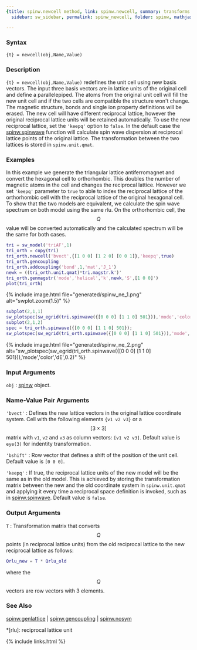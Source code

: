 ```yaml
---
{title: spinw.newcell method, link: spinw.newcell, summary: transforms lattice, keywords: sample,
  sidebar: sw_sidebar, permalink: spinw_newcell, folder: spinw, mathjax: 'true'}

---
```

  
### Syntax
  
`{t} = newcell(obj,Name,Value)`
  
### Description
  
`{t} = newcell(obj,Name,Value)` redefines the unit cell using new basis
vectors. The input three basis vectors are in lattice units of the
original cell and define a parallelepiped. The atoms from the original
unit cell will fill the new unit cell and if the two cells are compatible
the structure won't change. The magnetic structure, bonds and single ion
property definitions will be erased. The new cell will have different
reciprocal lattice, however the original reciprocal lattice units will be
retained automatically. To use the new reciprocal lattice, set the
`'keepq'` option to `false`. In the default case the [spinw.spinwave](spinw_spinwave)
function will calculate spin wave dispersion at reciprocal lattice points
of the original lattice. The transformation between the two lattices is
stored in `spinw.unit.qmat`.
  
### Examples
  
In this example we generate the triangular lattice antiferromagnet and
convert the hexagonal cell to orthorhombic. This doubles the number of
magnetic atoms in the cell and changes the reciprocal lattice. However we
set `'keepq'` parameter to `true` to able to index the reciprocal lattice
of the orthorhombic cell with the reciprocal lattice of the original
hexagonal cell. To show that the two models are equivalent, we calculate
the spin wave spectrum on both model using the same rlu. On the
orthorhombic cell, the $$Q$$ value will be converted automatically and the
calculated spectrum will be the same for both cases.
 
```matlab
tri = sw_model('triAF',1)
tri_orth = copy(tri)
tri_orth.newcell('bvect',{[1 0 0] [1 2 0] [0 0 1]},'keepq',true)
tri_orth.gencoupling
tri_orth.addcoupling('bond',1,'mat','J_1')
newk = ((tri_orth.unit.qmat)*tri.magstr.k')'
tri_orth.genmagstr('mode','helical','k',newk,'S',[1 0 0]')
plot(tri_orth)
```
 
{% include image.html file="generated/spinw_ne_1.png" alt="swplot.zoom(1.5)" %}
```matlab
subplot(2,1,1)
sw_plotspec(sw_egrid(tri.spinwave({[0 0 0] [1 1 0] 501})),'mode','color','dE',0.2)
subplot(2,1,2)
spec = tri_orth.spinwave({[0 0 0] [1 1 0] 501});
sw_plotspec(sw_egrid(tri_orth.spinwave({[0 0 0] [1 1 0] 501})),'mode','color','dE',0.2)
```
 
{% include image.html file="generated/spinw_ne_2.png" alt="sw_plotspec(sw_egrid(tri_orth.spinwave({[0 0 0] [1 1 0] 501})),'mode','color','dE',0.2)" %}
  
### Input Arguments
  
`obj`
: [spinw](spinw) object.
  
### Name-Value Pair Arguments
  
`'bvect'`
: Defines the new lattice vectors in the original lattice
  coordinate system. Cell with the following elements
  `{v1 v2 v3}` or a $$[3\times 3]$$ matrix with `v1`, `v2` and `v3` as column
  vectors: `[v1 v2 v3]`. Default value is `eye(3)` for indentity
  transformation.
  
`'bshift'`
: Row vector that defines a shift of the position of the unit cell.
  Default value is `[0 0 0]`.
  
`'keepq'`
: If true, the reciprocal lattice units of the new model will be
  the same as in the old model. This is achieved by storing the
  transformation matrix between the new and the old coordinate system in
  `spinw.unit.qmat` and applying it every time a reciprocal space
  definition is invoked, such as in [spinw.spinwave](spinw_spinwave). Default value is
  `false`.
  
### Output Arguments
  
`T`
: Transformation matrix that converts $$Q$$ points (in reciprocal
      lattice units) from the old reciprocal lattice to the new
      reciprocal lattice as follows:
  ```matlab
  Qrlu_new = T * Qrlu_old
  ```
  where the $$Q$$ vectors are row vectors with 3 elements.
  
### See Also
  
[spinw.genlattice](spinw_genlattice) \| [spinw.gencoupling](spinw_gencoupling) \| [spinw.nosym](spinw_nosym)
 
*[rlu]: reciprocal lattice unit
 

{% include links.html %}
